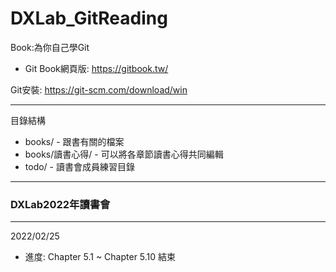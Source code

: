 # DXLab_GitReading
Book:為你自己學Git
* Git Book網頁版: https://gitbook.tw/

Git安裝:
https://git-scm.com/download/win  
  
-------------------------------------------------
目錄結構

* books/ - 跟書有關的檔案
* books/讀書心得/ - 可以將各章節讀書心得共同編輯
* todo/ - 讀書會成員練習目錄

-------------------------------------------------
### DXLab2022年讀書會

-------------------------------------------------
2022/02/25
* 進度: Chapter 5.1 ~ Chapter 5.10 結束
